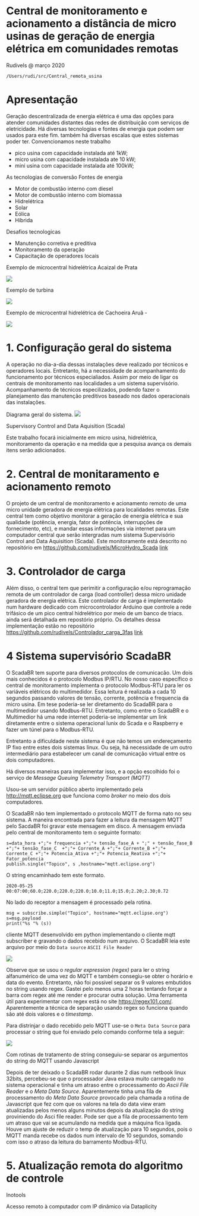 # Central de monitoramento e acionamento a distância de micro usinas de geração de energia elétrica em comunidades remotas

Rudivels @ março 2020

`/Users/rudi/src/Central_remota_usina`

# Apresentação

Geração descentralizada de energia elétrica é uma das opções para atender comunidades distantes das redes de distribuição com serviços de eletricidade. 
Há diversas tecnologias e fontes de energia que podem ser usados para este fim. também há diversas escalas que estes sistemas poder ter. Convencionamos neste trabalho 

- pico usina com capacidade instalada até 1kW; 
- micro usina com capacidade instalada ate 10 kW;
- mini usina com capacidade instalada até 100kW;

As tecnologias de conversão
Fontes de energia

- Motor de combustão interno com diesel
- Motor de combustão interno com biomassa
- Hidrelétrica
- Solar 
- Eólica
- Híbrida

Desafios tecnologicas
 
- Manutenção corretiva e preditiva
- Monitoramento da operação 
- Capacitação de operadores locais


Exemplo de microcentral hidrelétrica Acaizal de Prata

![](foto_acaizal_casa_maquina.jpg)

Exemplo de turbina

![](foto_acaizal_turbina.jpg)

Exemplo de microcentral hidrelétrica de Cachoeira Aruã - 

![](foto_arua_turbina.jpg)

# 1. Configuração geral do sistema

A operação no dia-a-dia dessas instalações deve realizado por técnicos e operadores locais. Entretanto, há a necessidade de acompanhamento do funcionamento por técnicos especialiados. Assim por meio de ligar os centrais de monitoramento nas localidades a um sistema supervisório. Acompanhamento de técnicos especilizados, podendo fazer o planejamento das manutenção preditivos baseado nos dados operacionais das instalações.  


Diagrama geral do sistema. 
![](diagrama_usina_scada.jpg)

Supervisory Control and Data Aquisition (Scada)

Este trabalho focará inicialmente em micro usina, hidrelétrica, monitoramento da operação e na medida que a pesquisa avança os demais itens serão adicionados.



# 2. Central de monitaramento e acionamento remoto

O projeto de um central de monitoramento e acionamento remoto de uma micro unidade geradora de energia elétrica para localidades remotas. 
Este central tem como objetivo monitorar a geração de energia elétrica e sua qualidade (potência, energia, fator de potência, interrupções de fornecimento, etc), e mandar essas informações via internet para um computador central que serão intergradas num sistema Supervisório Control and Data Aquisition (Scada).
Este monitoramente está descrito no repositório em <https://github.com/rudivels/MicroHydro_Scada> 
[link](MicroHydro_Scada/README.md)

# 3. Controlador de carga 

Além disso, o central tem que perimitir a configuração e/ou reprogramação remota de um controlador de carga (load controller) dessa micro unidade geradora de energia elétrica. Este controlador de carga é implementado num hardware dedicado com microcontrolador Arduino que controle a rede trifásico de um pico central hidrelétrico por meio de um banco de triacs. ainda será detalhada em repostório próprio. Os detalhes dessa implementação estão no repositório <https://github.com/rudivels/Controlador_carga_3fas> [link](Controlador_Carga_TriFasico)


# 4 Sistema supervisório ScadaBR

O ScadaBR tem suporte para diversos protocolos de comunicacão. Um dois mais conhecidos é o protocolo Modbus IP/RTU. No nosso caso específico o central de monitoramento implementa o protocolo Modbus-RTU para ler os variáveis elétricos do multimedidor. Essa leitura é realizada a cada 10 segundos passando valores de tensão, corrente, potência e frequencia da micro usina. Em tese poderia-se ler diretamento do ScadaBR para o multimedidor usando Modbus-RTU. Entretanto, como entre o ScadaBR e o Multimedior há uma rede internet poderia-se implementar um link diretamente entre o sistema operacional lunix do Scada e o Raspberry e fazer um túnel para o Modbus-RTU. 

Entretanto a dificuldade neste sistema é que não temos um endereçamento IP fixo entre estes dois sistemas linux. Ou seja, há necessidade de um outro intermediário para estabelecer um canal de comunicação virtual entre os dois computadores.

Há diversos maneiras para implementar isso, e a opção escolhido foi o serviço de *Message Queuing Telemetry Transport (MQTT)*

Usou-se um servidor público aberto implementado pela <http://mqtt.eclipse.org>  que funciona como *broker* no meio dos dois computadores.


O ScadaBR não tem implementado o protocolo MQTT de forma nato no seu sistema. A maneira encontrada para fazer a leitura da mensagem MQTT pelo SacdaBR foi gravar este mensagem em disco.
A mensagem enviada pelo central de monitoramento tem o seguinte formato:

```
s=data_hora +";"+ frequencia +";"+ tensão_fase_A + ";" + tensão_fase_B +";"+ tensão_fase_C  +";"+ Corrente_A +";"+ Corrente_B +";"+ Corrente_C +";"+ Potencia_Ativa +";"+ Potencia_Reativa +";"+ Fator_potencia
publish.single("Topico", s ,hostname="mqtt.eclipse.org")
```
O string encaminhado tem este formato.

```
2020-05-25 00:07:00;60.0;220.0;220.0;220.0;10.0;11.0;15.0;2.20;2.30;0.72
```


No lado do receptor a mensagem é processado pela rotina.

```
msg = subscribe.simple("Topico", hostname="mqtt.eclipse.org")
s=msg.payload
print("%s "% (s))
```

cliente MQTT desenvolvido em python implementando o cliente mqtt subscriber e gravando o dados recebido num arquivo. 
O ScadaBR leia este arquivo por meio do 
`Data source`
`ASCII File Reader`

![](Tela_Ascii_File_Reader.jpg)

Observe que se usou o *regular expression (regex)* para ler o string alfanumérico de uma vez do MQTT e também consegiu-se obter o horário e data do evento. Entretanto, não foi possível separar os 9 valores embutidos no string usando regex. 
Gastei pelo menos uma 2 horas tentando forçar a barra com regex até me render e procurar outra solução. Uma ferramenta útil para experimentar com regex está no site <https://regex101.com/>.
Aparentemente a técnica de separação usando regex so funciona quando são até dois valores e o *timestamp*. 

Para distrinjar o dado recebido pelo MQTT use-se o `Meta Data Source` para processar o string que foi enviado pelo comando conforme tela a seguir:

![](Tela_Meta_data.jpg)

Com rotinas de tratamento de string conseguiu-se separar os argumentos do string do MQTT usando Javascript

Depois de ter deixado o ScadaBR rodar durante 2 dias num netbook linux 32bits, percebeu-se que o processador Java estava muito carregado no sistema operacional e tinha um atraso entre o processamento do *Ascii File Reader* e o *Meta Data Source*. Aparentemente tinha uma fila de processamento do *Meta Data Source* provocado pela chamada a rotina de Javascript que fez com que os valores na tela do data view eram atualizadas pelos menos alguns minutos depois da atualização do string proviniendo do Asci file reader. Pode ser que a fila de processamento tem um atraso que vai se acumulando na medida que a máquina fica ligada. Houve um ajuste de reduzir o temp de atualização para 10 segundos, pois o MQTT manda recebe os dados num intervalo de 10 segundos, somando com isso o atraso da leitura do barramento Modbus-RTU. 

# 5. Atualização remota do algoritmo de controle

Inotools

Acesso remoto à computador com IP dinâmico via Dataplicity
